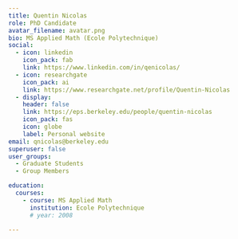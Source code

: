 ```yaml
---
title: Quentin Nicolas
role: PhD Candidate
avatar_filename: avatar.png
bio: MS Applied Math (Ecole Polytechnique)
social:
  - icon: linkedin
    icon_pack: fab
    link: https://www.linkedin.com/in/qenicolas/
  - icon: researchgate
    icon_pack: ai
    link: https://www.researchgate.net/profile/Quentin-Nicolas
  - display:
    header: false
    link: https://eps.berkeley.edu/people/quentin-nicolas
    icon_pack: fas
    icon: globe
    label: Personal website
email: qnicolas@berkeley.edu
superuser: false
user_groups:
  - Graduate Students
  - Group Members

education:
  courses:
    - course: MS Applied Math
      institution: Ecole Polytechnique
      # year: 2008

---
```

